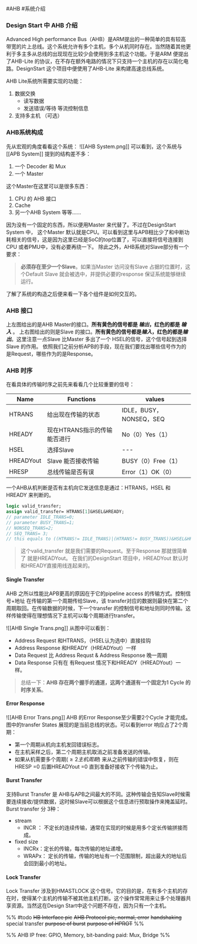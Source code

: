 #AHB #系统介绍 

### Design Start 中 AHB 介绍
Advanced High performance Bus（AHB）是ARM提出的一种简单的具有较高带宽的片上总线。这个系统允许有多个主机，多个从机同时存在。当然随着其他更利于多主多从总线的出现现在比较少会使用到多主机这个功能。于是ARM 便提出了AHB-Lite 的协议，在不存在额外电路的情况下只支持一个主机的存在以简化电路。DesignStart 这个项目中便使用了AHB-Lite 来构建高速总线系统。

AHB Lite系统所需要实现的功能：
1. 数据交换
	- 读写数据
	- 发送错误/等待 等流控制信息
2.  支持多主机 （可选）
### AHB系统构成
先从宏观的角度看看这个系统：
![[AHB System.png]]
可以看到，这个系统与[[APB System]] 提到的结构差不多：
1. 一个 Decoder 和 Mux
2. 一个 Master 

这个Master在这里可以是很多东西：
1. CPU 的 AHB 接口
2. Cache
3. 另一个AHB System
等等......

因为没有一个固定的东西，所以便用Master 来代替了。不过在DesignStart System 中， 这个Master 默认就是CPU。可以看到这里与APB相比少了和中断功耗相关的信号，这是因为这里已经是SoC的top位置了，可以直接将信号连接到CPU 或者PMU中，没有必要再绕一下。
除此之外，AHB系统对Slave部分有一个要求：

> **必须存在至少一个Slave**。如果当Master 访问没有Slave 占据的位置时，这个Default Slave 就会被选中，并提供必要的response 保证系统能够继续运行。

了解了系统的构造之后便来看一下各个组件是如何交互的。
### AHB 接口

上左图给出的是AHB Master的接口。**所有黄色的信号都是 *输出*，红色的都是 *输入*** 。
上右图给出的则是Slave 的接口。**所有黄色的信号都是*输入*，红色的都是*输出***。这里注意一点Slave 比Master 多出了一个 HSEL的信号，这个信号起到选择Slave 的作用。
依照我们之前分析APB的手段，现在我们要找出哪些信号作为的是Request，哪些作为的是Response。 
### AHB 时序
在看具体的传输时序之前先来看看几个比较重要的信号：

| Name      | Functions                    | values                  |
| --------- | ---------------------------- | ----------------------- |
| HTRANS    | 给出现在传输的状态           | IDLE，BUSY，NONSEQ，SEQ |
| HREADY    | 现在HTRANS指示的传输能否进行 | No（0）Yes（1）         | 
| HSEL      | 选择Slave                    | ---                     |
| HREADYout | Slave 能否接收传输           | BUSY（0）Free（1）      |
| HRESP     | 总线传输是否有误             | Error（1）OK（0）       |

一个AHB从机判断是否有主机向它发送信息是通过：HTRANS，HSEL 和 HREADY 来判断的。
```systemverilog
logic valid_transfer;
assign valid_transfer= HTRANS[1]&HSEL&HREADY;
// parameter IDLE_TRANS=0;
// parameter BUSY_TRANS=1;
// NONSEQ_TRANS=2;
// SEQ_TRANS= 3;
// this equals to ((HTRANS!= IDLE_TRANS)|(HTRANS!= BUSY_TRANS))&HSEL&HREADY;
```
> 这个valid_transfer 就是我们需要的Request。至于Response 那就很简单了 就是HREADYout。
   在我们的DesignStart 项目中，HREADYout 默认时和HREADY直接用线连起来的。

#### Single Transfer
AHB 之所以性能比APB更高的原因在于它的pipeline access 的传输方式。控制信号+地址 在传输的第一个周期传给Slave，该 transfer对应的数据则最快在第二个周期取回。在传输数据的时候，下一个transfer 的控制信号和地址则同时传输。这样传输使得在理想情况下主机可以每个周期进行transfer。

![[AHB Single Trans.png]]
从图中可以看到：
 - Address Request 和HTRANS，（HSEL认为选中）直接挂钩
 - Address Response 和HREADY（HREADYout）一样
 - Data Request 比 Address Requst & Address Response 晚一周期
 - Data Response 只有在 有Request 情况下和HREADY（HREADYout）一样。

> 总结一下：**AHB 存在两个握手的通道，这两个通道有一个固定为1 Cycle 的时序关系**。
#### Error Response
![[AHB Error Trans.png]]
AHB 的Error Response至少需要2个Cycle 才能完成。图中的transfer States 展现的是当前总线的状态。可以看到error 响应占了2个周期：
+ 第一个周期从机向主机发回错误标志。
+ 在主机采样之后，第二个周期主机取消之前准备发送的传输。
+ 如果从机需要多个周期$(\ge 2 主机周期)$ 来从之前传输的错误中恢复，则在HRESP =0 后置HREADYout =0 直到准备好接收下个传输为止。

#### Burst Transfer
支持Burst Transfer 是 AHB与APB之间最大的不同。这种传输会告知Slave时候需要连续接收/提供数据，这时候Slave可以根据这个信息进行预取操作来掩盖延时。
Burst transfer 分 3种：
+ stream
	+ INCR ： 不定长的连续传输，通常在实现的时候是用多个定长传输拼接而成。
+ fixed size
	+ INCRx：定长的传输，每次传输的地址递增。
	+ WRAPx： 定长的传输，传输的地址有一个范围限制，超出最大的地址后会回到最小的地址。

#### Lock Transfer
Lock Transfer 涉及到HMASTLOCK 这个信号。它的目的是，在有多个主机的存在时，使得某个主机的传输不被其他主机打断。这个操作常常用来让多个处理器共享资源。当然这在Design Start中这个问题不存在，因为只有一个主机。

%%
#todo
~~HB Interface pic~~
~~AHB Protocol pic, normal, error~~
~~handshaking~~
special transfer
	~~purpose of burst~~
	~~purpose of HPROT~~
%%

%%
AHB IP free: GPIO, Memory, bit-banding
paid: Mux, Bridge
%%